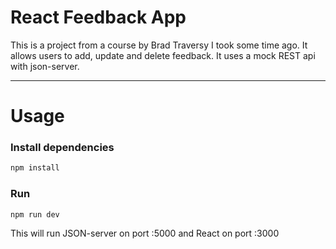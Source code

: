 # React Feedback App

This is a project from a course by Brad Traversy I took some time ago. It allows users to add, update and delete feedback. It uses a mock REST api with json-server.

---

# Usage

### Install dependencies

```bash
npm install
```

### Run

```bash
npm run dev
```

This will run JSON-server on port :5000 and React on port :3000

